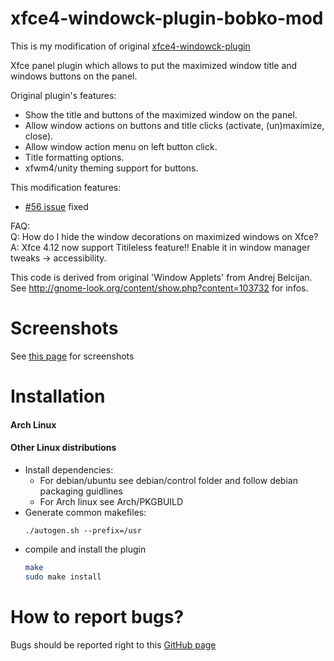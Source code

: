 # xfce4-windowck-plugin-bobko-mod

This is my modification of original [xfce4-windowck-plugin](https://github.com/cedl38/xfce4-windowck-plugin)

Xfce panel plugin which allows to put the maximized window title and windows buttons on the panel.

Original plugin's features:

* Show the title and buttons of the maximized window on the panel.
* Allow window actions on buttons and title clicks (activate, (un)maximize, close).
* Allow window action menu on left button click.
* Title formatting options.
* xfwm4/unity theming support for buttons.

This modification features:

* [#56 issue](https://github.com/cedl38/xfce4-windowck-plugin/issues/56) fixed 

FAQ:  
Q: How do I hide the window decorations on maximized windows on Xfce?  
A: Xfce 4.12 now support Titileless feature!! Enable it in window manager tweaks → accessibility.

This code is derived from original 'Window Applets' from Andrej Belcijan.
See http://gnome-look.org/content/show.php?content=103732 for infos.

# Screenshots

See [this page](https://goodies.xfce.org/projects/panel-plugins/xfce4-windowck-plugin) for screenshots

# Installation

#### Arch Linux



#### Other Linux distributions

* Install dependencies:
  - For debian/ubuntu see debian/control folder and follow debian packaging guidlines
  - For Arch linux see Arch/PKGBUILD
* Generate common makefiles:
  ```
  ./autogen.sh --prefix=/usr
  ```
* compile and install the plugin
  ```bash
  make
  sudo make install
  ```

# How to report bugs?

Bugs should be reported right to this [GitHub page](https://github.com/nikitabobko/xfce4-windowck-plugin-bobko-mod/issues)

